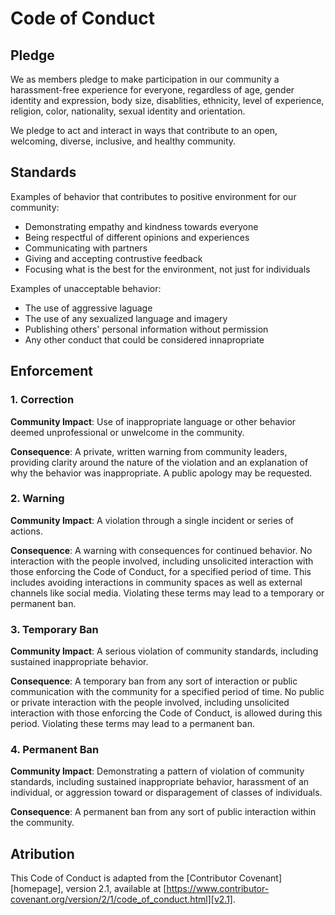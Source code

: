 # Code of Conduct

## Pledge

We as members pledge to make participation in our community a harassment-free experience for everyone, regardless of age, gender identity and expression, body size, disablities, ethnicity, level of experience, religion, color, nationality, sexual identity and orientation.

We pledge to act and interact in ways that contribute to an open, welcoming,
diverse, inclusive, and healthy community.

## Standards

Examples of behavior that contributes to positive environment for our community:

* Demonstrating empathy and kindness towards everyone
* Being respectful of different opinions and experiences
* Communicating with partners
* Giving and accepting contrustive feedback
* Focusing what is the best for the environment, not just for individuals

Examples of unacceptable behavior:

* The use of aggressive laguage
* The use of any sexualized language and imagery
* Publishing others' personal information without permission
* Any other conduct that could be considered innapropriate

## Enforcement

### 1. Correction

**Community Impact**: Use of inappropriate language or other behavior deemed
unprofessional or unwelcome in the community.

**Consequence**: A private, written warning from community leaders, providing
clarity around the nature of the violation and an explanation of why the
behavior was inappropriate. A public apology may be requested.

### 2. Warning

**Community Impact**: A violation through a single incident or series of
actions.

**Consequence**: A warning with consequences for continued behavior. No
interaction with the people involved, including unsolicited interaction with
those enforcing the Code of Conduct, for a specified period of time. This
includes avoiding interactions in community spaces as well as external channels
like social media. Violating these terms may lead to a temporary or permanent
ban.

### 3. Temporary Ban

**Community Impact**: A serious violation of community standards, including
sustained inappropriate behavior.

**Consequence**: A temporary ban from any sort of interaction or public
communication with the community for a specified period of time. No public or
private interaction with the people involved, including unsolicited interaction
with those enforcing the Code of Conduct, is allowed during this period.
Violating these terms may lead to a permanent ban.

### 4. Permanent Ban

**Community Impact**: Demonstrating a pattern of violation of community
standards, including sustained inappropriate behavior, harassment of an
individual, or aggression toward or disparagement of classes of individuals.

**Consequence**: A permanent ban from any sort of public interaction within the
community.

## Atribution

This Code of Conduct is adapted from the [Contributor Covenant][homepage],
version 2.1, available at
[https://www.contributor-covenant.org/version/2/1/code_of_conduct.html][v2.1].
